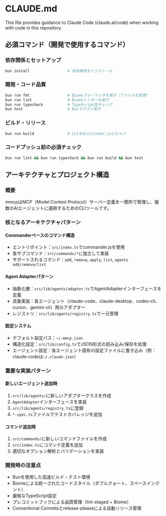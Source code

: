 # CLAUDE.md

This file provides guidance to Claude Code (claude.ai/code) when working with code in this repository.

## 必須コマンド（開発で使用するコマンド）

### 依存関係とセットアップ
```bash
bun install                 # 依存関係をインストール
```

### 開発・コード品質
```bash
bun run fmt                 # Biomeフォーマッタを実行（ファイルを変更）
bun run lint                # Biomeリンターを実行
bun run typecheck           # TypeScript型チェック
bun test                    # Bunでテスト実行
```

### ビルド・リリース
```bash
bun run build               # CLIをdist/index.jsにビルド
```

### コードプッシュ前の必須チェック
```bash
bun run lint && bun run typecheck && bun run build && bun test
```

## アーキテクチャとプロジェクト構造

### 概要
mmcpはMCP（Model Context Protocol）サーバー定義を一箇所で管理し、複数のAIエージェントに適用するためのCLIツールです。

### 核となるアーキテクチャパターン

#### Commanderベースのコマンド構造
- エントリポイント：`src/index.ts`でcommander.jsを使用
- 各サブコマンド：`src/commands/*`に独立して実装
- サポートされるコマンド：`add`, `remove`, `apply`, `list`, `agents add/remove/list`

#### Agent Adapterパターン
- 抽象化層：`src/lib/agents/adapter.ts`でAgentAdapterインターフェースを定義
- 具象実装：各エージェント（claude-code、claude-desktop、codex-cli、cursor、gemini-cli）用のアダプター
- レジストリ：`src/lib/agents/registry.ts`で一元管理

#### 設定システム
- デフォルト設定パス：`~/.mmcp.json`
- 構造化設定：`src/lib/config.ts`でJSON形式の読み込み/保存を処理
- エージェント設定：各エージェント固有の設定ファイルに書き込み（例：claude-codeは`~/.claude.json`）

### 重要な実装パターン

#### 新しいエージェント追加時
1. `src/lib/agents/`に新しいアダプタークラスを作成
2. `AgentAdapter`インターフェースを実装
3. `src/lib/agents/registry.ts`に登録
4. `*.spec.ts`ファイルでテストカバレッジを追加

#### コマンド追加時
1. `src/commands/`に新しいコマンドファイルを作成
2. `src/index.ts`にコマンド定義を追加
3. 適切なオプション解析とバリデーションを実装

### 開発時の注意点
- Bunを使用した高速ビルド・テスト環境
- Biomeによる統一されたコードスタイル（ダブルクォート、スペースインデント）
- 厳格なTypeScript設定
- プレコミットフックによる品質管理（lint-staged + Biome）
- Conventional Commitsとrelease-pleaseによる自動リリース管理